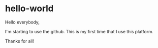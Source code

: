# hello-world

Hello everybody,

I'm starting to use the github. This is my first time that I use this platform.

Thanks for all!
